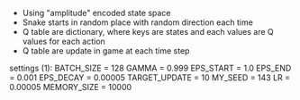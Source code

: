 - Using "amplitude" encoded state space 
- Snake starts in random place with random direction each time
- Q table are dictionary, where keys are states and each values are Q values for each action
- Q table are update in game at each time step

settings (1):
BATCH_SIZE = 128
GAMMA = 0.999
EPS_START = 1.0
EPS_END = 0.001
EPS_DECAY = 0.00005
TARGET_UPDATE = 10
MY_SEED = 143
LR = 0.00005
MEMORY_SIZE = 10000